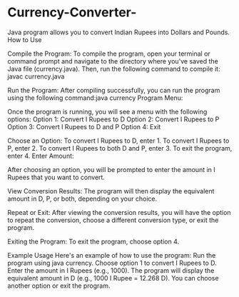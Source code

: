 # Currency-Converter-
Java program allows you to convert Indian Rupees into Dollars and Pounds. 
How to Use

Compile the Program:
To compile the program, open your terminal or command prompt and navigate to the directory where you've saved the Java file (currency.java). Then, run the following command to compile it:
javac currency.java

Run the Program:
After compiling successfully, you can run the program using the following command:java currency
Program Menu:

Once the program is running, you will see a menu with the following options:
Option 1: Convert I Rupees to D
Option 2: Convert I Rupees to P
Option 3: Convert I Rupees to D and P
Option 4: Exit

Choose an Option:
To convert I Rupees to D, enter 1.
To convert I Rupees to P, enter 2.
To convert I Rupees to both D and P, enter 3.
To exit the program, enter 4.
Enter Amount:

After choosing an option, you will be prompted to enter the amount in I Rupees that you want to convert.

View Conversion Results:
The program will then display the equivalent amount in D, P, or both, depending on your choice.

Repeat or Exit:
After viewing the conversion results, you will have the option to repeat the conversion, choose a different conversion type, or exit the program.

Exiting the Program:
To exit the program, choose option 4.

Example Usage
Here's an example of how to use the program:
Run the program using java currency.
Choose option 1 to convert I Rupees to D.
Enter the amount in I Rupees (e.g., 1000).
The program will display the equivalent amount in D (e.g., 1000 I Rupee = 12.268 D).
You can choose another option or exit the program.
